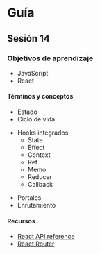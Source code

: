 # Guía
## Sesión 14
### Objetivos de aprendizaje
- JavaScript
- React
#### Términos y conceptos
- Estado
- Ciclo de vida
* Hooks integrados
  - State
  - Effect
  - Context
  - Ref
  - Memo
  - Reducer
  - Callback
- Portales
- Enrutamiento
#### Recursos
- [React API reference](https://react.dev/reference/react)
- [React Router](https://reactrouter.com/)
